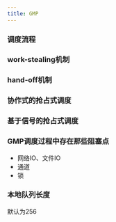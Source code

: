 ```yaml
---
title: GMP
---
```


### 调度流程

### work-stealing机制

### hand-off机制

### 协作式的抢占式调度

### 基于信号的抢占式调度

### GMP调度过程中存在那些阻塞点
- 网络IO、文件IO
- 通道
- 锁

### 本地队列长度
默认为256

